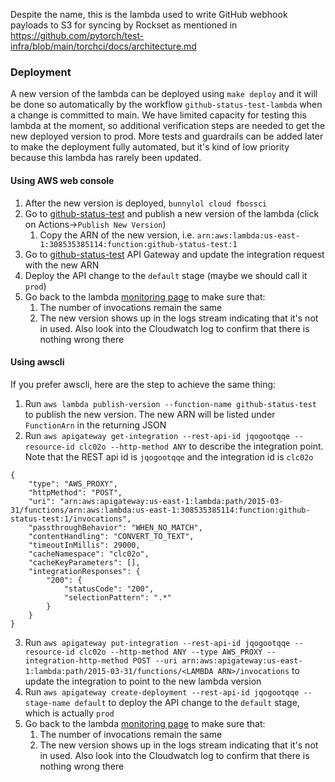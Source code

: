 Despite the name, this is the lambda used to write GitHub webhook payloads to S3 for syncing by Rockset as mentioned
in https://github.com/pytorch/test-infra/blob/main/torchci/docs/architecture.md

### Deployment

A new version of the lambda can be deployed using `make deploy` and it will be done so automatically by the workflow
`github-status-test-lambda` when a change is committed to main. We have limited capacity for testing this lambda at
the moment, so additional verification steps are needed to get the new deployed version to prod. More tests and guardrails
can be added later to make the deployment fully automated, but it's kind of low priority because this lambda has rarely
been updated.

#### Using AWS web console

1. After the new version is deployed, `bunnylol cloud fbossci`
2. Go to [github-status-test](https://us-east-1.console.aws.amazon.com/lambda/home?region=us-east-1#/functions/github-status-test?tab=versions) and publish a new version of the lambda (click on Actions->`Publish New Version`)
    1. Copy the ARN of the new version, i.e. `arn:aws:lambda:us-east-1:308535385114:function:github-status-test:1`
3. Go to [github-status-test](https://us-east-1.console.aws.amazon.com/apigateway/home?region=us-east-1#/apis/jqogootqqe/resources/clc02o/methods/ANY) API Gateway and update the integration request with the new ARN
4. Deploy the API change to the `default` stage (maybe we should call it `prod`)
5. Go back to the lambda [monitoring page](https://us-east-1.console.aws.amazon.com/lambda/home?region=us-east-1#/functions/github-status-test?tab=monitoring) to make sure that:
   1. The number of invocations remain the same
   2. The new version shows up in the logs stream indicating that it's not in used. Also look into the Cloudwatch log to confirm that there is nothing wrong there

#### Using awscli

If you prefer awscli, here are the step to achieve the same thing:

1. Run `aws lambda publish-version --function-name github-status-test` to publish the new version. The new ARN will be listed under `FunctionArn` in the returning JSON
2. Run `aws apigateway get-integration --rest-api-id jqogootqqe --resource-id clc02o --http-method ANY` to describe the integration point. Note that the REST api id is `jqogootqqe` and the integration id is `clc02o`
```
{
    "type": "AWS_PROXY",
    "httpMethod": "POST",
    "uri": "arn:aws:apigateway:us-east-1:lambda:path/2015-03-31/functions/arn:aws:lambda:us-east-1:308535385114:function:github-status-test:1/invocations",
    "passthroughBehavior": "WHEN_NO_MATCH",
    "contentHandling": "CONVERT_TO_TEXT",
    "timeoutInMillis": 29000,
    "cacheNamespace": "clc02o",
    "cacheKeyParameters": [],
    "integrationResponses": {
        "200": {
            "statusCode": "200",
            "selectionPattern": ".*"
        }
    }
}
```
3. Run `aws apigateway put-integration --rest-api-id jqogootqqe --resource-id clc02o --http-method ANY --type AWS_PROXY --integration-http-method POST --uri arn:aws:apigateway:us-east-1:lambda:path/2015-03-31/functions/<LAMBDA ARN>/invocations` to update the integration to point to the new lambda version
4. Run `aws apigateway create-deployment --rest-api-id jqogootqqe --stage-name default` to deploy the API change to the `default` stage, which is actually `prod`
5. Go back to the lambda [monitoring page](https://us-east-1.console.aws.amazon.com/lambda/home?region=us-east-1#/functions/github-status-test?tab=monitoring) to make sure that:
   1. The number of invocations remain the same
   2. The new version shows up in the logs stream indicating that it's not in used. Also look into the Cloudwatch log to confirm that there is nothing wrong there
